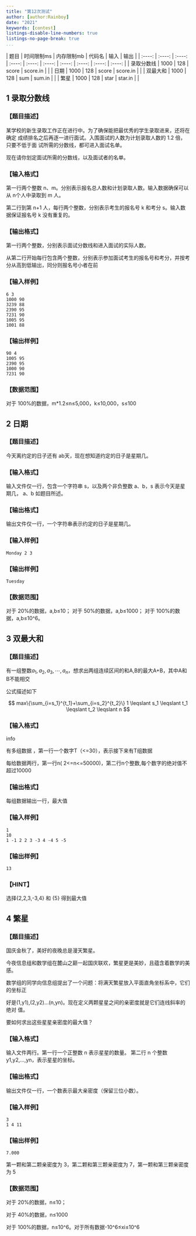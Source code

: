 ```yaml
---
title: "第12次测试"
author: [author:Rainboy]
date: "2021"
keywords: [contest]
listings-disable-line-numbers: true
listings-no-page-break: true
...
```


| 题目 | 时间限制ms | 内存限制mb | 代码名 | 输入 | 输出 |
| :----: | :----: | :----: | :----: | :----: | :----: | :----: | :----: | :----: | :----: |
| 录取分数线 | 1000 | 128 | score | score.in |  |
| 日期 | 1000 | 128 | score | score.in |  |
| 双最大和 | 1000 | 128 | sum | sum.in |  |
| 繁星 | 1000 | 128 | star | star.in |  |



## 1 录取分数线 

### 【题目描述】

某学校的新生录取工作正在进行中。为了确保能把最优秀的学生录取进来，还将在确定
成绩排名之后再逐一进行面试。入围面试的人数为计划录取人数的 1.2 倍，只要不低于面
试所需的分数线，都可进入面试名单。

现在请你划定面试所需的分数线，以及面试者的名单。

### 【输入格式】

第一行两个整数 n、m。分别表示报名总人数和计划录取人数。输入数据确保可以从 n个人中录取到 m 人。

第二行到第 n+1 人，每行两个整数，分别表示考生的报名号 k 和考分 s。输入数据保证报名号 k 没有重复的。

### 【输出格式】

第一行两个整数，分别表示面试分数线和进入面试的实际人数。

从第二行开始每行包含两个整数，分别表示参加面试考生的报名号和考分，并按考分从高到低输出，同分则报名号小者在前

### 【输入样例】

```plaintext
6 3
1000 90
3239 88
2390 95
7231 90
1005 95
1001 88
```

### 【输出样例】

```plaintext
90 4
1005 95
2390 95
1000 90
7231 90
```

### 【数据范围】

对于 100%的数据，m*1.2≤n≤5,000，k≤10,000，s≤100








## 2 日期 

### 【题目描述】
今天离约定的日子还有 ab天，现在想知道约定的日子是星期几。

### 【输入格式】

输入文件仅一行，包含一个字符串 s，以及两个非负整数 a、b，s 表示今天是星期几，
a、b 如题目所述。

### 【输出格式】

输出文件仅一行，一个字符串表示约定的日子是星期几。
### 【输入样例】

```plaintext
Monday 2 3
```

### 【输出样例】 

```plaintext
Tuesday
```

### 【数据范围】
对于 20%的数据，a,b≤10；
对于 50%的数据，a,b≤1000；
对于 100%的数据，a,b≤10^6。








## 3 双最大和 

### 【题目描述】

有一组整数${a_1,a_2,a_3, \cdots ,a_n}$，想求出两组连续区间的和A,B的最大A+B，其中A和B不能相交

公式描述如下

$$
max\{\sum_{i=s_1}^{t_1}+\sum_{i=s_2}^{t_2}\} 1 \leqslant s_1  \leqslant  t_1 \leqslant t_2 \leqslant  n
$$

### 【输入格式】
info

有多组数据 ，第一行一个数字T（<=30），表示接下来有T组数据 

每给数据两行，第一行n( 2<=n<=50000)，第二行n个整数,每个数字的绝对值不超过10000

### 【输出格式】

每组数据输出一行，最大值 

### 【输入样例】

```plaintext
1
10
1 -1 2 2 3 -3 4 -4 5 -5
```

### 【输出样例】 

```plaintext
13
```

### 【HINT】

选择{2,2,3,-3,4} 和 {5} 得到最大值 









## 4 繁星 

### 【题目描述】
国庆金秋了，美好的夜晚总是漫天繁星。

今夜信息组和数学组在麓山之巅一起国庆联欢，繁星更是美妙，且蕴含着数学的美感。

数学组的同学向信息组提出了一个问题：将满天繁星放入平面直角坐标系中，它们的坐标正

好是(1,y1),(2,y2)…(n,yn)。现在定义两颗星星之间的亲密度就是它们连线斜率的绝对
值。

要如何求出这些星星亲密度的最大值？

### 【输入格式】
输入文件两行。第一行一个正整数 n 表示星星的数量。
第二行 n 个整数 y1,y2,…,yn，表示星星的坐标。

### 【输出格式】
输出文件仅一行，一个数表示最大亲密度（保留三位小数）。

### 【输入样例】

```plaintext
3
1 4 11
```

### 【输出样例】 

```plaintext
7.000
```
第一颗和第二颗亲密度为 3，第二颗和第三颗亲密度为 7，第一颗和第三颗亲密度为 5
### 【数据范围】
对于 20%的数据，n≤10；

对于 40%的数据，n≤1000

对于 100%的数据，n≤10^6。对于所有数据-10^6≤xi≤10^6





